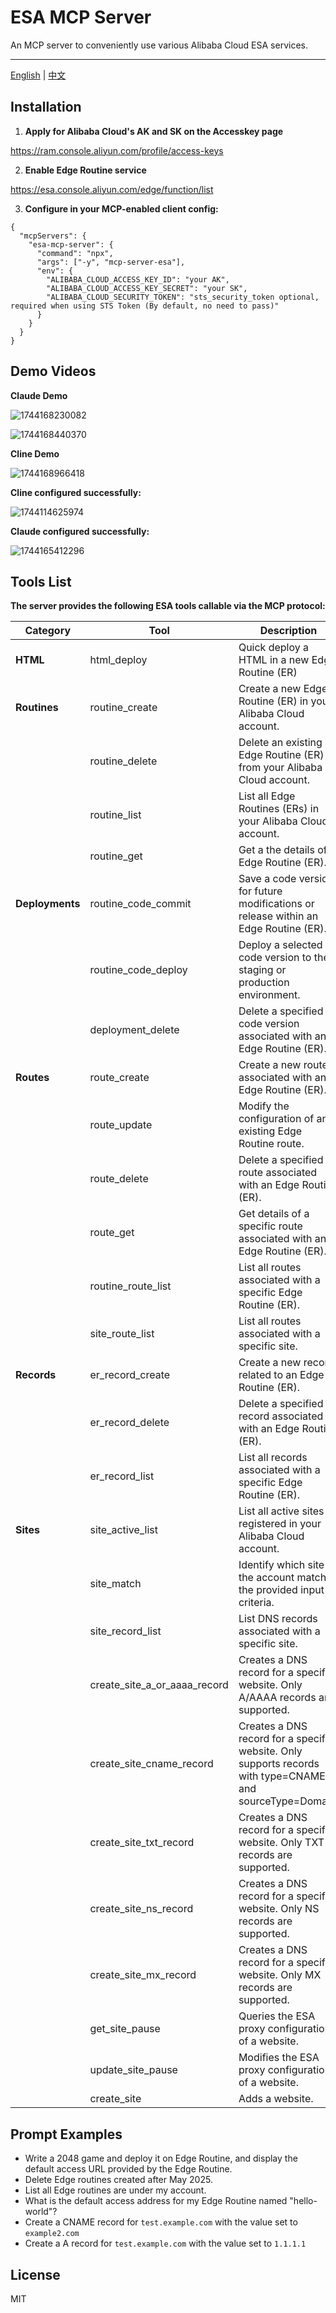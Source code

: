 # ESA MCP Server

An MCP server to conveniently use various Alibaba Cloud ESA services.

---

[English](./readme.md) | [中文](./readme_zh.md)

## Installation

1. **Apply for Alibaba Cloud's AK and SK on the Accesskey page**

https://ram.console.aliyun.com/profile/access-keys

2. **Enable Edge Routine service**

https://esa.console.aliyun.com/edge/function/list

3. **Configure in your MCP-enabled client config:**

```
{
  "mcpServers": {
    "esa-mcp-server": {
      "command": "npx",
      "args": ["-y", "mcp-server-esa"],
      "env": {
        "ALIBABA_CLOUD_ACCESS_KEY_ID": "your AK",
        "ALIBABA_CLOUD_ACCESS_KEY_SECRET": "your SK",
        "ALIBABA_CLOUD_SECURITY_TOKEN": "sts_security_token optional, required when using STS Token (By default, no need to pass)"
      }
    }
  }
}
```

## Demo Videos

**Claude Demo**

![1744168230082](image/readme/1744168230082.gif)

![1744168440370](image/readme/1744168440370.gif)

**Cline Demo**

![1744168966418](image/readme/1744168966418.gif)

**Cline configured successfully:**

![1744114625974](image/readme/1744114625974.png)

**Claude configured successfully:**

![1744165412296](image/readme/1744165412296.png)

## Tools List

**The server provides the following ESA tools callable via the MCP protocol:**

| Category        | Tool                         | Description                                                                                               |
| --------------- | ---------------------------- | --------------------------------------------------------------------------------------------------------- |
| **HTML**        | html_deploy                  | Quick deploy a HTML in a new Edge Routine (ER)                                                            |
| **Routines**    | routine_create               | Create a new Edge Routine (ER) in your Alibaba Cloud account.                                             |
|                 | routine_delete               | Delete an existing Edge Routine (ER) from your Alibaba Cloud account.                                     |
|                 | routine_list                 | List all Edge Routines (ERs) in your Alibaba Cloud account.                                               |
|                 | routine_get                  | Get a the details of a Edge Routine (ER).                                                                 |
| **Deployments** | routine_code_commit          | Save a code version for future modifications or release within an Edge Routine (ER).                      |
|                 | routine_code_deploy          | Deploy a selected code version to the staging or production environment.                                  |
|                 | deployment_delete            | Delete a specified code version associated with an Edge Routine (ER).                                     |
| **Routes**      | route_create                 | Create a new route associated with an Edge Routine (ER).                                                  |
|                 | route_update                 | Modify the configuration of an existing Edge Routine route.                                               |
|                 | route_delete                 | Delete a specified route associated with an Edge Routine (ER).                                            |
|                 | route_get                    | Get details of a specific route associated with an Edge Routine (ER).                                     |
|                 | routine_route_list           | List all routes associated with a specific Edge Routine (ER).                                             |
|                 | site_route_list              | List all routes associated with a specific site.                                                          |
| **Records**     | er_record_create             | Create a new record related to an Edge Routine (ER).                                                      |
|                 | er_record_delete             | Delete a specified record associated with an Edge Routine (ER).                                           |
|                 | er_record_list               | List all records associated with a specific Edge Routine (ER).                                            |
| **Sites**       | site_active_list             | List all active sites registered in your Alibaba Cloud account.                                           |
|                 | site_match                   | Identify which site in the account matches the provided input criteria.                                   |
|                 | site_record_list             | List DNS records associated with a specific site.                                                         |
|                 | create_site_a_or_aaaa_record | Creates a DNS record for a specific website. Only A/AAAA records are supported.                           |
|                 | create_site_cname_record     | Creates a DNS record for a specific website. Only supports records with type=CNAME and sourceType=Domain. |
|                 | create_site_txt_record       | Creates a DNS record for a specific website. Only TXT records are supported.                              |
|                 | create_site_ns_record        | Creates a DNS record for a specific website. Only NS records are supported.                               |
|                 | create_site_mx_record        | Creates a DNS record for a specific website. Only MX records are supported.                               |
|                 | get_site_pause               | Queries the ESA proxy configuration of a website.                                                         |
|                 | update_site_pause            | Modifies the ESA proxy configuration of a website.                                                        |
|                 | create_site                  | Adds a website.                                                                                           |
## Prompt Examples

- Write a 2048 game and deploy it on Edge Routine, and display the default access URL provided by the Edge Routine.
- Delete Edge routines created after May 2025.
- List all Edge routines are under my account.
- What is the default access address for my Edge Routine named "hello-world"?
- Create a CNAME record for `test.example.com` with the value set to `example2.com`
- Create a A record for `test.example.com` with the value set to `1.1.1.1`

## License

MIT
